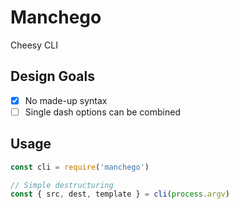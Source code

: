 # Manchego
Cheesy CLI

## Design Goals
- [x] No made-up syntax
- [ ] Single dash options can be combined

## Usage
```js
const cli = require('manchego')

// Simple destructuring
const { src, dest, template } = cli(process.argv)

```
